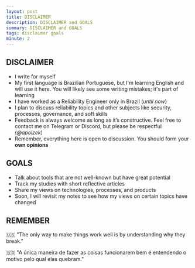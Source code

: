 ```yaml
---
layout: post
title: DISCLAIMER
description: DISCLAIMER and GOALS
summary: DISCLAIMER and GOALS
tags: disclaimer goals
minute: 2
---
```


## DISCLAIMER

- I write for myself
- My first language is Brazilian Portuguese, but I'm learning English and will use it here. You will likely see some writing mistakes; it's part of learning
- I have worked as a Reliability Engineer only in Brazil (*until now*)
- I plan to discuss reliability topics and other subjects like security, processes, governance, and soft skills
- Feedback is always welcome as long as it’s constructive. Feel free to contact me on Telegram or Discord, but please be respectful (*@apolzek*)
- Remember, everything here is open to discussion. You should form your **own opinions**

## GOALS

- Talk about tools that are not well-known but have great potential 
- Track my studies with short reflective articles
- Share my views on technologies, processes, and products
- Soon, I will revisit my notes to see how my views on certain topics have changed

## REMEMBER

🇺🇸 "The only way to make things work well is by understanding why they break."

🇧🇷 "A única maneira de fazer as coisas funcionarem bem é entendendo o motivo pelo qual elas quebram."
